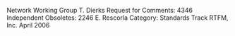 





Network Working Group                                          T. Dierks
Request for Comments: 4346                                   Independent
Obsoletes: 2246                                              E. Rescorla
Category: Standards Track                                     RTFM, Inc.
                                                              April 2006

